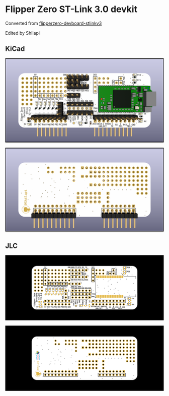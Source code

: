 # Flipper Zero ST-Link 3.0 devkit

Converted from [flipperzero-devboard-stlinkv3](https://github.com/flipperdevices/flipperzero-devboard-stlinkv3)

Edited by Shilapi

## KiCad

![Front View](./Assets/Front.png)

![Back View](./Assets/Back.png)

## JLC

![Front View](./Assets/Front_JLC.png)

![Back View](./Assets/Back_JLC.png)